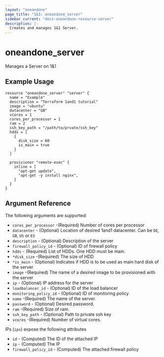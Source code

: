 ```yaml
---
layout: "oneandone"
page_title: "1&1: oneandone_server"
sidebar_current: "docs-oneandone-resource-server"
description: |-
  Creates and manages 1&1 Server.
---
```


# oneandone\_server

Manages a Server on 1&1

## Example Usage

```hcl
resource "oneandone_server" "server" {
  name = "Example"
  description = "Terraform 1and1 tutorial"
  image = "ubuntu"
  datacenter = "GB"
  vcores = 1
  cores_per_processor = 1
  ram = 2
  ssh_key_path = "/path/to/prvate/ssh_key"
  hdds = [
    {
      disk_size = 60
      is_main = true
    }
  ]

  provisioner "remote-exec" {
    inline = [
      "apt-get update",
      "apt-get -y install nginx",
    ]
  }
}
```

## Argument Reference

The following arguments are supported:

* `cores_per_processor` -(Required) Number of cores per processor
* `datacenter` - (Optional) Location of desired 1and1 datacenter. Can be `DE`, `GB`, `US` or `ES`
* `description` - (Optional) Description of the server
* `firewall_policy_id` - (Optional) ID of firewall policy
* `hdds` - (Required) List of HDDs. One HDD must be main.
* `*disk_size` -(Required) The size of HDD
* `*is_main` - (Optional) Indicates if HDD is to be used as main hard disk of the server
* `image` -(Required) The name of a desired image to be provisioned with the server
* `ip` - (Optional) IP address for the server
* `loadbalancer_id` - (Optional) ID of the load balancer
* `monitoring_policy_id` - (Optional) ID of monitoring policy
* `name` -(Required) The name of the server.
* `password` - (Optional) Desired password.
* `ram` -(Required) Size of ram.
* `ssh_key_path` - (Optional) Path to private ssh key
* `vcores` -(Required) Number of virtual cores.

IPs (`ips`) expose the following attributes

* `id` - (Computed) The ID of the attached IP
* `ip` - (Computed) The IP 
* `firewall_policy_id` - (Computed) The attached firewall policy